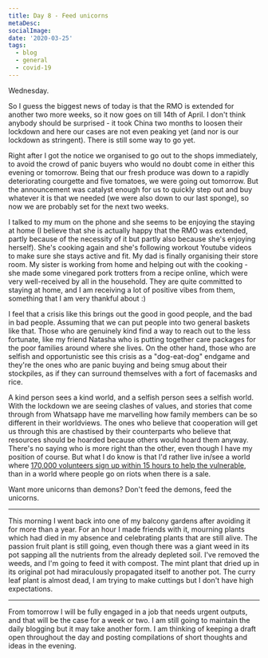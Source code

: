 ```yaml
---
title: Day 8 - Feed unicorns
metaDesc: 
socialImage: 
date: '2020-03-25'
tags:
  - blog
  - general
  - covid-19
---
```

 
Wednesday. 

So I guess the biggest news of today is that the RMO is extended for another two more weeks, so it now goes on till 14th of April. I don't think anybody should be surprised - it took China two months to loosen their lockdown and here our cases are not even peaking yet (and nor is our lockdown as stringent). There is still some way to go yet. 

Right after I got the notice we organised to go out to the shops immediately, to avoid the crowd of panic buyers who would no doubt come in either this evening or tomorrow. Being that our fresh produce was down to a rapidly deteriorating courgette and five tomatoes, we were going out tomorrow. But the announcement was catalyst enough for us to quickly step out and buy whatever it is that we needed (we were also down to our last sponge), so now we are probably set for the next two weeks.

I talked to my mum on the phone and she seems to be enjoying the staying at home (I believe that she is actually happy that the RMO was extended, partly because of the necessity of it but partly also because she's enjoying herself). She's cooking again and she's following workout Youtube videos to make sure she stays active and fit. My dad is finally organising their store room. My sister is working from home and helping out with the cooking - she made some vinegared pork trotters from a recipe online, which were very well-received by all in the household. They are quite committed to staying at home, and I am receiving a lot of positive vibes from them, something that I am very thankful about :)

I feel that a crisis like this brings out the good in good people, and the bad in bad people. Assuming that we can put people into two general baskets like that. Those who are genuinely kind find a way to reach out to the less fortunate, like my friend Natasha who is putting together care packages for the poor families around where she lives. On the other hand, those who are selfish and opportunistic see this crisis as a "dog-eat-dog" endgame and they're the ones who are panic buying and being smug about their stockpiles, as if they can surround themselves with a fort of facemasks and rice. 

A kind person sees a kind world, and a selfish person sees a selfish world. With the lockdown we are seeing clashes of values, and stories that come through from Whatsapp have me marvelling how family members can be so different in their worldviews. The ones who believe that cooperation will get us through this are chastised by their counterparts who believe that resources should be hoarded because others would hoard them anyway. There's no saying who is more right than the other, even though I have my position of course. But what I do know is that I'd rather live in/see a world where [170,000 volunteers sign up within 15 hours to help the vulnerable](https://www.theguardian.com/world/2020/mar/25/astonishing-170000-people-sign-up-to-be-nhs-volunteers-in-15-hours-coronavirus), than in a world where people go on riots when there is a sale. 

Want more unicorns than demons? Don't feed the demons, feed the unicorns. 


---  

This morning I went back into one of my balcony gardens after avoiding it for more than a year. For an hour I made friends with it, mourning plants which had died in my absence and celebrating plants that are still alive. The passion fruit plant is still going, even though there was a giant weed in its pot sapping all the nutrients from the already depleted soil. I've removed the weeds, and I'm going to feed it with compost. The mint plant that dried up in its original pot had miraculously propagated itself to another pot. The curry leaf plant is almost dead, I am trying to make cuttings but I don't have high expectations.  

---

From tomorrow I will be fully engaged in a job that needs urgent outputs, and that will be the case for a week or two. I am still going to maintain the daily blogging but it may take another form. I am thinking of keeping a draft open throughout the day and posting compilations of short thoughts and ideas in the evening. 